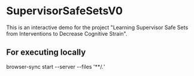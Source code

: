 # SupervisorSafeSetsV0
This is an interactive demo for the project "Learning Supervisor Safe Sets from Interventions to Decrease Cognitive Strain".

## For executing locally
browser-sync start --server --files '**/*.*'
